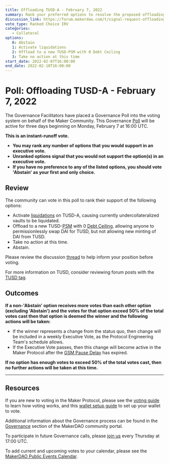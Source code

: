 ```yaml
---
title: Offloading TUSD-A - February 7, 2022
summary: Rank your preferred options to resolve the proposed offloading of TUSD collateral.
discussion_link: https://forum.makerdao.com/t/signal-request-offloading-tusd-a/12814
vote_type: Ranked Choice IRV
categories:
   - Collateral
options:
   0: Abstain
   1: Activate liquidations
   2: Offload to a new TUSD-PSM with 0 Debt Ceiling 
   3: Take no action at this time
start_date: 2022-02-07T16:00:00
end_date: 2022-02-10T16:00:00
---
```

# Poll: Offloading TUSD-A - February 7, 2022

The Governance Facilitators have placed a Governance Poll into the voting system on behalf of the Maker Community. This Governance [Poll](https://community-development.makerdao.com/en/learn/governance/on-chain-gov) will be active for three days beginning on Monday, February 7 at 16:00 UTC.

**This is an instant-runoff vote.** 
- **You may rank any number of options that you would support in an executive vote.** 
- **Unranked options signal that you would not support the option(s) in an executive vote.**
- **If you have no preference to any of the listed options, you should vote 'Abstain' as your first and only choice.**

## Review

The community can vote in this poll to rank their support of the following options:
* Activate [liquidations](https://makerdao.world/en/learn/vaults/liquidation) on TUSD-A, causing currently undercollateralized vaults to be liquidated.
* Offload to a new TUSD-[PSM](https://manual.makerdao.com/module-index/module-psm#trade-offs) with 0 [Debt Ceiling](https://manual.makerdao.com/parameter-index/vault-risk/param-debt-ceiling), allowing anyone to permissionlessly swap DAI for TUSD, but not allowing new minting of DAI from TUSD.
* Take no action at this time.
* Abstain.

Please review the discussion [thread](https://forum.makerdao.com/t/signal-request-offloading-tusd-a/12814) to help inform your position before voting.

For more information on TUSD, consider reviewing forum posts with the [TUSD tag](https://forum.makerdao.com/tag/tusd).

## Outcomes

**If a non-'Abstain' option receives more votes than each other option (excluding 'Abstain') and the votes for that option exceed 50% of the total votes cast then that option is deemed the winner and the following actions will be taken:**
* If the winner represents a change from the status quo, then change will be included in a weekly Executive Vote, as the Protocol Engineering Team's schedule allows. 
* If the Executive Vote passes, then this change will become active in the Maker Protocol after the [GSM Pause Delay](https://community-development.makerdao.com/en/learn/governance/param-gsm-pause-delay) has expired.

**If no option has enough votes to exceed 50% of the total votes cast, then no further actions will be taken at this time.**

---

## Resources

If you are new to voting in the Maker Protocol, please see the [voting guide](https://community-development.makerdao.com/en/learn/governance/how-voting-works/) to learn how voting works, and this [wallet setup guide](https://community-development.makerdao.com/en/learn/governance/voting-setup/) to set up your wallet to vote.

Additional information about the Governance process can be found in the [Governance](https://community-development.makerdao.com/en/learn/governance) section of the MakerDAO community portal.

To participate in future Governance calls, please [join us](https://github.com/makerdao/community/tree/master/governance/governance-and-risk-meetings) every Thursday at 17:00 UTC.

To add current and upcoming votes to your calendar, please see the [MakerDAO Public Events Calendar](https://calendar.google.com/calendar/embed?src=makerdao.com_3efhm2ghipksegl009ktniomdk%40group.calendar.google.com&ctz=UTC&mode=week&showCalendars=0&showPrint=0).
